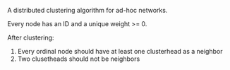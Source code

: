 A distributed clustering algorithm for ad-hoc networks.

Every node has an ID and a unique weight >= 0.

After clustering:
  1) Every ordinal node should have at least one clusterhead as a neighbor
  2) Two clusetheads should not be neighbors

